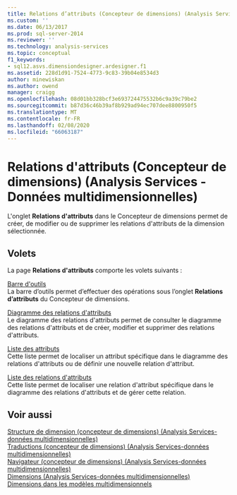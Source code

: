 ```yaml
---
title: Relations d’attributs (Concepteur de dimensions) (Analysis Services-données multidimensionnelles) | Microsoft Docs
ms.custom: ''
ms.date: 06/13/2017
ms.prod: sql-server-2014
ms.reviewer: ''
ms.technology: analysis-services
ms.topic: conceptual
f1_keywords:
- sql12.asvs.dimensiondesigner.ardesigner.f1
ms.assetid: 228d1d91-7524-4773-9c83-39b04e8534d3
author: minewiskan
ms.author: owend
manager: craigg
ms.openlocfilehash: 08d01bb328bcf3e693724475532b6c9a39c79be2
ms.sourcegitcommit: b87d36c46b39af8b929ad94ec707dee8800950f5
ms.translationtype: MT
ms.contentlocale: fr-FR
ms.lasthandoff: 02/08/2020
ms.locfileid: "66063187"
---
```

# <a name="attribute-relationships-dimension-designer-analysis-services---multidimensional-data"></a>Relations d'attributs (Concepteur de dimensions) (Analysis Services - Données multidimensionnelles)
  L'onglet **Relations d'attributs** dans le Concepteur de dimensions permet de créer, de modifier ou de supprimer les relations d'attributs de la dimension sélectionnée.  
  
## <a name="panes"></a>Volets  
 La page **Relations d'attributs** comporte les volets suivants :  
  
 [Barre d'outils](toolbar-attribute-relationship-dimension-designer-analysis-services-multidimensional-data.md)  
 La barre d’outils permet d’effectuer des opérations sous l’onglet **Relations d’attributs** du Concepteur de dimensions.  
  
 [Diagramme des relations d'attributs](attribute-relationship-diagram-analysis-services-multidimensional-data.md)  
 Le diagramme des relations d'attributs permet de consulter le diagramme des relations d'attributs et de créer, modifier et supprimer des relations d'attributs.  
  
 [Liste des attributs](attributes-designer-tab-dimension-designer-analysis-services-multidimensional-data.md)  
 Cette liste permet de localiser un attribut spécifique dans le diagramme des relations d'attributs ou de définir une nouvelle relation d'attribut.  
  
 [Liste des relations d'attributs](attribute-relationships-designer-tab-dimension-designer-analysis-services-multidimensional-data.md)  
 Cette liste permet de localiser une relation d'attribut spécifique dans le diagramme des relations d'attributs et de gérer cette relation.  
  
## <a name="see-also"></a>Voir aussi  
 [Structure de dimension &#40;concepteur de dimensions&#41; &#40;Analysis Services-données multidimensionnelles&#41;](dimension-structure-dimension-designer-analysis-services-multidimensional-data.md)   
 [Traductions &#40;concepteur de dimensions&#41; &#40;Analysis Services-données multidimensionnelles&#41;](translations-dimension-designer-analysis-services-multidimensional-data.md)   
 [Navigateur &#40;concepteur de dimensions&#41; &#40;Analysis Services-données multidimensionnelles&#41;](browser-dimension-designer-analysis-services-multidimensional-data.md)   
 [Dimensions &#40;Analysis Services-données multidimensionnelles&#41;](multidimensional-models-olap-logical-dimension-objects/dimensions-analysis-services-multidimensional-data.md)   
 [Dimensions dans les modèles multidimensionnels](multidimensional-models/dimensions-in-multidimensional-models.md)  
  
  
